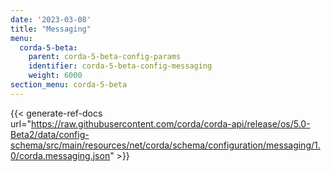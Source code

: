 ```yaml
---
date: '2023-03-08'
title: "Messaging"
menu:
  corda-5-beta:
    parent: corda-5-beta-config-params
    identifier: corda-5-beta-config-messaging
    weight: 6000
section_menu: corda-5-beta
---
```


{{< generate-ref-docs url="https://raw.githubusercontent.com/corda/corda-api/release/os/5.0-Beta2/data/config-schema/src/main/resources/net/corda/schema/configuration/messaging/1.0/corda.messaging.json" >}}